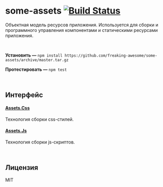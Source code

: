 # some-assets [![Build Status](https://secure.travis-ci.org/freaking-awesome/some-fs.png)](http://travis-ci.org/freaking-awesome/some-assets)
Объектная модель ресурсов приложения. Используется для сборки и программного управления компонентами и статическими ресурсами приложения.

 

**Установить —** ```npm install https://github.com/freaking-awesome/some-assets/archive/master.tar.gz```

**Протестировать —** ```npm test```

 

## Интерфейс
#### [Assets.Css](https://github.com/freaking-awesome/some-assets/tree/master/lib/Assets/techs/Css)
Технология сборки css-стилей.

#### [Assets.Js](https://github.com/freaking-awesome/some-assets/tree/master/lib/Assets/techs/Js)
Технология сборки js-скриптов.

 

## Лицензия
MIT
